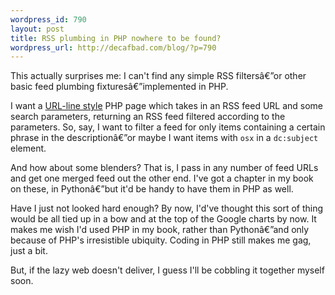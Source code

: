 ```yaml
--- 
wordpress_id: 790
layout: post
title: RSS plumbing in PHP nowhere to be found?
wordpress_url: http://decafbad.com/blog/?p=790
---
```

This actually surprises me:  I can't find any simple RSS filtersâ€”or other basic feed plumbing fixturesâ€”implemented in PHP.  

I want a [URL-line style][ul] PHP page which takes in an RSS feed URL and some search parameters, returning an RSS feed filtered according to the parameters.  So, say, I want to filter a feed for only items containing a certain phrase in the descriptionâ€”or maybe I want items with `osx` in a `dc:subject` element.

And how about some blenders?  That is, I pass in any number of feed URLs and get one merged feed out the other end.  I've got a chapter in my book on these, in Pythonâ€”but it'd be handy to have them in PHP as well.

Have I just not looked hard enough?  By now, I'd've thought this sort of thing would be all tied up in a bow and at the top of the Google charts by now.  It makes me wish I'd used PHP in my book, rather than Pythonâ€”and only because of PHP's irresistible ubiquity.  Coding in PHP still makes me gag, just a bit.

But, if the lazy web doesn't deliver, I guess I'll be cobbling it together myself soon.

[ul]: http://207.22.26.166/bytecols/2001-08-15.html
